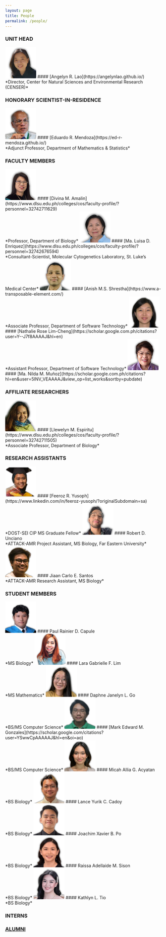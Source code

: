 ```yaml
---
layout: page
title: People
permalink: /people/
---
```

### UNIT HEAD

<img src='/assets/people/angelyn-lao.png' width='100' /> 
#### [Angelyn R. Lao](https://angelynlao.github.io/) <br>
*Director, Center for Natural Sciences and Environmental Research (CENSER)*

### HONORARY SCIENTIST-IN-RESIDENCE

<img src='/assets/people/ed-mendoza.png' width='100' />
#### [Eduardo R. Mendoza](https://ed-r-mendoza.github.io/) <br>
*Adjunct Professor, Department of Mathematics & Statistics*

### FACULTY MEMBERS

<img src='/assets/people/divina-amalin.png' width='100' />
#### [Divina M. Amalin](https://www.dlsu.edu.ph/colleges/cos/faculty-profile/?personnel=32742711629) <br>
*Professor, Department of Biology*

<img src='/assets/people/malu-enriquez.png' width='100' />
#### [Ma. Luisa D. Enriquez](https://www.dlsu.edu.ph/colleges/cos/faculty-profile/?personnel=32742676594) <br>
*Consultant-Scientist, Molecular Cytogenetics Laboratory, St. Luke’s Medical Center*

<img src='/assets/people/anish-shrestha.png' width='100' />
#### [Anish M.S. Shrestha](https://www.a-transposable-element.com/) <br>
*Associate Professor, Department of Software Technology*

<img src='/assets/people/nathalie-lim-cheng.png' width='100' />
#### [Nathalie Rose Lim-Cheng](https://scholar.google.com.ph/citations?user=Y--J7f8AAAAJ&hl=en) <br>
*Assistant Professor, Department of Software Technology*

<img src='/assets/people/nilda-munoz.png' width='100' />
#### [Ma. Nilda M. Muñoz](https://scholar.google.com.ph/citations?hl=en&user=5lNV_VEAAAAJ&view_op=list_works&sortby=pubdate)

### AFFILIATE RESEARCHERS

<img src='/assets/people/lyn-espiritu.png' width='100' />
#### [Llewelyn M. Espiritu](https://www.dlsu.edu.ph/colleges/cos/faculty-profile/?personnel=32742711505) <br>
*Associate Professor, Department of Biology*

### RESEARCH ASSISTANTS

<img src='/assets/people/feeroz-yusoph.png' width='100' />
#### [Feeroz R. Yusoph](https://www.linkedin.com/in/feeroz-yusoph/?originalSubdomain=sa) <br>
*DOST-SEI CIP MS Graduate Fellow*

<img src='/assets/people/robert-unciano.png' width='100' />
#### Robert D. Unciano <br>
*ATTACK-AMR Project Assistant, MS Biology, Far Eastern University*

<img src='/assets/people/jiaan-santos.png' width='100' />
#### Jiaan Carlo E. Santos <br>
*ATTACK-AMR Research Assistant, MS Biology*

### STUDENT MEMBERS

<img src='/assets/people/paul-capule.png' width='100' />
#### Paul Rainier D. Capule <br>
*MS Biology*

<img src='/assets/people/lara-lim.png' width='100' />
#### Lara Gabrielle F. Lim <br>
*MS Mathematics*

<img src='/assets/people/daphne-go.png' width='100' />
#### Daphne Janelyn L. Go <br>
*BS/MS Computer Science*

<img src='/assets/people/mark-gonzales.png' width='100' />
#### [Mark Edward M. Gonzales](https://scholar.google.com/citations?user=YSwwCpAAAAAJ&hl=en&oi=ao) <br>
*BS/MS Computer Science*

<img src='/assets/people/micah-acyatan.png' width='100' />
#### Micah Allia G. Acyatan <br>
*BS Biology*

<img src='/assets/people/lance-cadoy.png' width='100' />
#### Lance Yurik C. Cadoy <br>
*BS Biology*

<img src='/assets/people/joachim-po.png' width='100' />
#### Joachim Xavier B. Po <br>
*BS Biology*

<img src='/assets/people/raissa-sison.png' width='100' />
#### Raissa Adellaide M. Sison <br>
*BS Biology*

<img src='/assets/people/kathlyn-tio.png' width='100' />
#### Kathlyn L. Tio <br>
*BS Biology*

### INTERNS

### [ALUMNI](/alumni)
